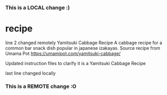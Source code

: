### This is a LOCAL change :)
# recipe
line 2 changed remotely
Yamitsuki Cabbage Recipe
A cabbage recipe for a common bar snack dish popular in japanese izakayas. Source recipe from Umama Pot https://umamipot.com/yamitsuki-cabbage/

Updated instruction files to clarify it is a Yamitsuki Cabbage Recipe

last line changed locally
### This is a REMOTE change :O